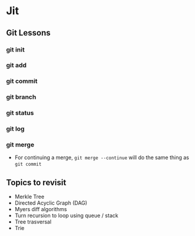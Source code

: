 # Jit

## Git Lessons

### git init


### git add


### git commit


### git branch


### git status


### git log


### git merge

- For continuing a merge, `git merge --continue` will do the same thing as `git commit` 

## Topics to revisit

- Merkle Tree
- Directed Acyclic Graph (DAG)
- Myers diff algorithms
- Turn recursion to loop using queue / stack
- Tree trasversal
- Trie
